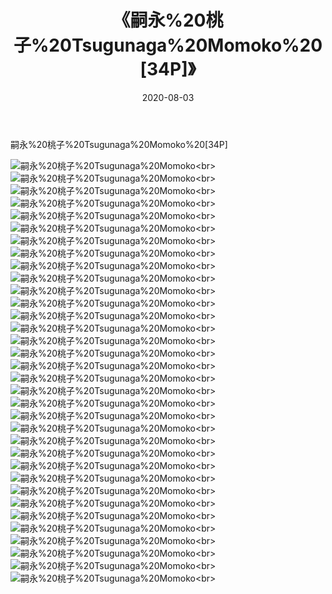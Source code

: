 ﻿---
layout: post
title: 《嗣永%20桃子%20Tsugunaga%20Momoko%20[34P]》
date: 2020-08-03
img: http://photo.orgx.cf/%E5%94%AF%E7%BE%8E/2019/嗣永桃子TsugunagaMomoko[34P]/000.jpg
tags: [美女,清纯,唯美]
---

嗣永%20桃子%20Tsugunaga%20Momoko%20[34P]

![嗣永%20桃子%20Tsugunaga%20Momoko](http://photo.orgx.cf/%E5%94%AF%E7%BE%8E/2019/嗣永桃子TsugunagaMomoko[34P]/001.jpg''嗣永%20桃子%20Tsugunaga%20Momoko'')<br>
![嗣永%20桃子%20Tsugunaga%20Momoko](http://photo.orgx.cf/%E5%94%AF%E7%BE%8E/2019/嗣永桃子TsugunagaMomoko[34P]/002.jpg''嗣永%20桃子%20Tsugunaga%20Momoko'')<br>
![嗣永%20桃子%20Tsugunaga%20Momoko](http://photo.orgx.cf/%E5%94%AF%E7%BE%8E/2019/嗣永桃子TsugunagaMomoko[34P]/003.jpg''嗣永%20桃子%20Tsugunaga%20Momoko'')<br>
![嗣永%20桃子%20Tsugunaga%20Momoko](http://photo.orgx.cf/%E5%94%AF%E7%BE%8E/2019/嗣永桃子TsugunagaMomoko[34P]/004.jpg''嗣永%20桃子%20Tsugunaga%20Momoko'')<br>
![嗣永%20桃子%20Tsugunaga%20Momoko](http://photo.orgx.cf/%E5%94%AF%E7%BE%8E/2019/嗣永桃子TsugunagaMomoko[34P]/005.jpg''嗣永%20桃子%20Tsugunaga%20Momoko'')<br>
![嗣永%20桃子%20Tsugunaga%20Momoko](http://photo.orgx.cf/%E5%94%AF%E7%BE%8E/2019/嗣永桃子TsugunagaMomoko[34P]/006.jpg''嗣永%20桃子%20Tsugunaga%20Momoko'')<br>
![嗣永%20桃子%20Tsugunaga%20Momoko](http://photo.orgx.cf/%E5%94%AF%E7%BE%8E/2019/嗣永桃子TsugunagaMomoko[34P]/007.jpg''嗣永%20桃子%20Tsugunaga%20Momoko'')<br>
![嗣永%20桃子%20Tsugunaga%20Momoko](http://photo.orgx.cf/%E5%94%AF%E7%BE%8E/2019/嗣永桃子TsugunagaMomoko[34P]/008.jpg''嗣永%20桃子%20Tsugunaga%20Momoko'')<br>
![嗣永%20桃子%20Tsugunaga%20Momoko](http://photo.orgx.cf/%E5%94%AF%E7%BE%8E/2019/嗣永桃子TsugunagaMomoko[34P]/009.jpg''嗣永%20桃子%20Tsugunaga%20Momoko'')<br>
![嗣永%20桃子%20Tsugunaga%20Momoko](http://photo.orgx.cf/%E5%94%AF%E7%BE%8E/2019/嗣永桃子TsugunagaMomoko[34P]/010.jpg''嗣永%20桃子%20Tsugunaga%20Momoko'')<br>
![嗣永%20桃子%20Tsugunaga%20Momoko](http://photo.orgx.cf/%E5%94%AF%E7%BE%8E/2019/嗣永桃子TsugunagaMomoko[34P]/011.jpg''嗣永%20桃子%20Tsugunaga%20Momoko'')<br>
![嗣永%20桃子%20Tsugunaga%20Momoko](http://photo.orgx.cf/%E5%94%AF%E7%BE%8E/2019/嗣永桃子TsugunagaMomoko[34P]/012.jpg''嗣永%20桃子%20Tsugunaga%20Momoko'')<br>
![嗣永%20桃子%20Tsugunaga%20Momoko](http://photo.orgx.cf/%E5%94%AF%E7%BE%8E/2019/嗣永桃子TsugunagaMomoko[34P]/013.jpg''嗣永%20桃子%20Tsugunaga%20Momoko'')<br>
![嗣永%20桃子%20Tsugunaga%20Momoko](http://photo.orgx.cf/%E5%94%AF%E7%BE%8E/2019/嗣永桃子TsugunagaMomoko[34P]/014.jpg''嗣永%20桃子%20Tsugunaga%20Momoko'')<br>
![嗣永%20桃子%20Tsugunaga%20Momoko](http://photo.orgx.cf/%E5%94%AF%E7%BE%8E/2019/嗣永桃子TsugunagaMomoko[34P]/015.jpg''嗣永%20桃子%20Tsugunaga%20Momoko'')<br>
![嗣永%20桃子%20Tsugunaga%20Momoko](http://photo.orgx.cf/%E5%94%AF%E7%BE%8E/2019/嗣永桃子TsugunagaMomoko[34P]/016.jpg''嗣永%20桃子%20Tsugunaga%20Momoko'')<br>
![嗣永%20桃子%20Tsugunaga%20Momoko](http://photo.orgx.cf/%E5%94%AF%E7%BE%8E/2019/嗣永桃子TsugunagaMomoko[34P]/017.jpg''嗣永%20桃子%20Tsugunaga%20Momoko'')<br>
![嗣永%20桃子%20Tsugunaga%20Momoko](http://photo.orgx.cf/%E5%94%AF%E7%BE%8E/2019/嗣永桃子TsugunagaMomoko[34P]/018.jpg''嗣永%20桃子%20Tsugunaga%20Momoko'')<br>
![嗣永%20桃子%20Tsugunaga%20Momoko](http://photo.orgx.cf/%E5%94%AF%E7%BE%8E/2019/嗣永桃子TsugunagaMomoko[34P]/019.jpg''嗣永%20桃子%20Tsugunaga%20Momoko'')<br>
![嗣永%20桃子%20Tsugunaga%20Momoko](http://photo.orgx.cf/%E5%94%AF%E7%BE%8E/2019/嗣永桃子TsugunagaMomoko[34P]/020.jpg''嗣永%20桃子%20Tsugunaga%20Momoko'')<br>
![嗣永%20桃子%20Tsugunaga%20Momoko](http://photo.orgx.cf/%E5%94%AF%E7%BE%8E/2019/嗣永桃子TsugunagaMomoko[34P]/021.jpg''嗣永%20桃子%20Tsugunaga%20Momoko'')<br>
![嗣永%20桃子%20Tsugunaga%20Momoko](http://photo.orgx.cf/%E5%94%AF%E7%BE%8E/2019/嗣永桃子TsugunagaMomoko[34P]/022.jpg''嗣永%20桃子%20Tsugunaga%20Momoko'')<br>
![嗣永%20桃子%20Tsugunaga%20Momoko](http://photo.orgx.cf/%E5%94%AF%E7%BE%8E/2019/嗣永桃子TsugunagaMomoko[34P]/023.jpg''嗣永%20桃子%20Tsugunaga%20Momoko'')<br>
![嗣永%20桃子%20Tsugunaga%20Momoko](http://photo.orgx.cf/%E5%94%AF%E7%BE%8E/2019/嗣永桃子TsugunagaMomoko[34P]/024.jpg''嗣永%20桃子%20Tsugunaga%20Momoko'')<br>
![嗣永%20桃子%20Tsugunaga%20Momoko](http://photo.orgx.cf/%E5%94%AF%E7%BE%8E/2019/嗣永桃子TsugunagaMomoko[34P]/025.jpg''嗣永%20桃子%20Tsugunaga%20Momoko'')<br>
![嗣永%20桃子%20Tsugunaga%20Momoko](http://photo.orgx.cf/%E5%94%AF%E7%BE%8E/2019/嗣永桃子TsugunagaMomoko[34P]/026.jpg''嗣永%20桃子%20Tsugunaga%20Momoko'')<br>
![嗣永%20桃子%20Tsugunaga%20Momoko](http://photo.orgx.cf/%E5%94%AF%E7%BE%8E/2019/嗣永桃子TsugunagaMomoko[34P]/027.jpg''嗣永%20桃子%20Tsugunaga%20Momoko'')<br>
![嗣永%20桃子%20Tsugunaga%20Momoko](http://photo.orgx.cf/%E5%94%AF%E7%BE%8E/2019/嗣永桃子TsugunagaMomoko[34P]/028.jpg''嗣永%20桃子%20Tsugunaga%20Momoko'')<br>
![嗣永%20桃子%20Tsugunaga%20Momoko](http://photo.orgx.cf/%E5%94%AF%E7%BE%8E/2019/嗣永桃子TsugunagaMomoko[34P]/029.jpg''嗣永%20桃子%20Tsugunaga%20Momoko'')<br>
![嗣永%20桃子%20Tsugunaga%20Momoko](http://photo.orgx.cf/%E5%94%AF%E7%BE%8E/2019/嗣永桃子TsugunagaMomoko[34P]/030.jpg''嗣永%20桃子%20Tsugunaga%20Momoko'')<br>
![嗣永%20桃子%20Tsugunaga%20Momoko](http://photo.orgx.cf/%E5%94%AF%E7%BE%8E/2019/嗣永桃子TsugunagaMomoko[34P]/031.jpg''嗣永%20桃子%20Tsugunaga%20Momoko'')<br>
![嗣永%20桃子%20Tsugunaga%20Momoko](http://photo.orgx.cf/%E5%94%AF%E7%BE%8E/2019/嗣永桃子TsugunagaMomoko[34P]/032.jpg''嗣永%20桃子%20Tsugunaga%20Momoko'')<br>
![嗣永%20桃子%20Tsugunaga%20Momoko](http://photo.orgx.cf/%E5%94%AF%E7%BE%8E/2019/嗣永桃子TsugunagaMomoko[34P]/033.jpg''嗣永%20桃子%20Tsugunaga%20Momoko'')<br>
![嗣永%20桃子%20Tsugunaga%20Momoko](http://photo.orgx.cf/%E5%94%AF%E7%BE%8E/2019/嗣永桃子TsugunagaMomoko[34P]/034.jpg''嗣永%20桃子%20Tsugunaga%20Momoko'')<br>
